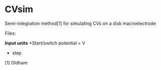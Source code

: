 # CVsim
Semi-integration method[1] for simulating CVs on a disk macroelectrode

Files:

**Input units**
*Start/switch potential = V
* step

[1] Oldham
